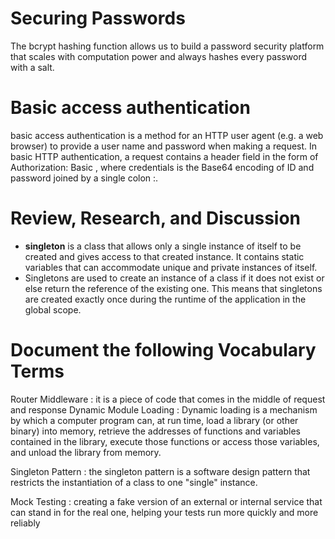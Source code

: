 # Securing Passwords
The bcrypt hashing function allows us to build a password security platform that scales with computation power and always hashes every password with a salt.

# Basic access authentication
basic access authentication is a method for an HTTP user agent (e.g. a web browser) to provide a user name and password when making a request. In basic HTTP authentication, a request contains a header field in the form of Authorization: Basic <credentials>, where credentials is the Base64 encoding of ID and password joined by a single colon :.


# Review, Research, and Discussion

- **singleton** is a class that allows only a single instance of itself to be created and gives access to that created instance. It contains static variables that can accommodate unique and private instances of itself.
- Singletons are used to create an instance of a class if it does not exist or else return the reference of the existing one. This means that singletons are created exactly once during the runtime of the application in the global scope.

# Document the following Vocabulary Terms

Router Middleware : it is a piece of code that comes in the middle of request and response
Dynamic Module Loading : Dynamic loading is a mechanism by which a computer program can, at run time, load a library (or other binary) into memory, retrieve the addresses of functions and variables contained in the library, execute those functions or access those variables, and unload the library from memory.

Singleton Pattern :  the singleton pattern is a software design pattern that restricts the instantiation of a class to one "single" instance.

Mock Testing : creating a fake version of an external or internal service that can stand in for the real one, helping your tests run more quickly and more reliably




